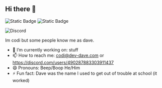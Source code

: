 ## Hi there 👋

![Static Badge](https://img.shields.io/badge/Python-3.12.4-blue?logo=Python&logoColor=white)
![Static Badge](https://img.shields.io/badge/FastAPI-blue?logo=fastapi&logoColor=white&color=%23009688)

![Discord](https://img.shields.io/discord/1197835239507107961?logo=discord&logoColor=white&label=Discord%20Server&color=%235865F2)


Im codi but some people know me as dave.

- 🔭 I’m currently working on: stuff
- 📫 How to reach me: codi@dev-dave.com or https://discord.com/users/490287883303911437
- 😄 Pronouns: Beep/Boop He/Him
- ⚡ Fun fact: Dave was the name I used to get out of trouble at school (it worked)
<!--
**codi-fredericks/codi-fredericks** is a ✨ _special_ ✨ repository because its `README.md` (this file) appears on your GitHub profile.

Here are some ideas to get you started:


- 🌱 I’m currently learning ...
- 👯 I’m looking to collaborate on ...
- 🤔 I’m looking for help with ...
- 💬 Ask me about ...
- 📫 How to reach me: ...
- 😄 Pronouns: ...

-->

